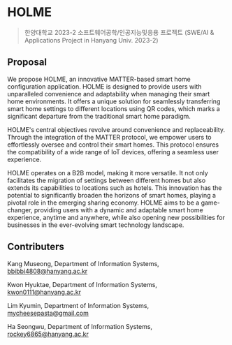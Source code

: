 # HOLME
> 한양대학교 2023-2 소프트웨어공학/인공지능및응용 프로젝트 (SWE/AI & Applications Project in Hanyang Univ. 2023-2)

## Proposal
We propose HOLME, an innovative MATTER-based smart home configuration application. HOLME is designed to provide users with unparalleled convenience and adaptability when managing their smart home environments. It offers a unique solution for seamlessly transferring smart home settings to different locations using QR codes, which marks a significant departure from the traditional smart home paradigm.

HOLME's central objectives revolve around convenience and replaceability. Through the integration of the MATTER protocol, we empower users to effortlessly oversee and control their smart homes. This protocol ensures the compatibility of a wide range of IoT devices, offering a seamless user experience.

HOLME operates on a B2B model, making it more versatile. It not only facilitates the migration of settings between different homes but also extends its capabilities to locations such as hotels. This innovation has the potential to significantly broaden the horizons of smart homes, playing a pivotal role in the emerging sharing economy. HOLME aims to be a game-changer, providing users with a dynamic and adaptable smart home experience, anytime and anywhere, while also opening new possibilities for businesses in the ever-evolving smart technology landscape.

## Contributers
Kang Museong, Department of Information Systems, bbibbi4808@hanyang.ac.kr

Kwon Hyuktae, Department of Information Systems, kwon0111@hanyang.ac.kr

Lim Kyumin, Department of Information Systems, mycheesepasta@gmail.com

Ha Seongwu, Department of Information Systems, rockey6865@hanyang.ac.kr
